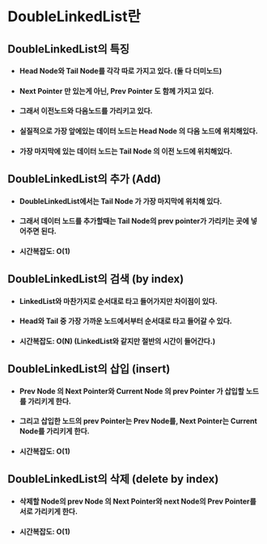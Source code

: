 # DoubleLinkedList란

## DoubleLinkedList의 특징
- #### Head Node와 Tail Node를 각각 따로 가지고 있다. (둘 다 더미노드)
- #### Next Pointer 만 있는게 아닌, Prev Pointer 도 함께 가지고 있다.
- #### 그래서 이전노드와 다음노드를 가리키고 있다.
- #### 실질적으로 가장 앞에있는 데이터 노드는 Head Node 의 다음 노드에 위치해있다.
- #### 가장 마지막에 있는 데이터 노드는 Tail Node 의 이전 노드에 위치해있다.

## DoubleLinkedList의 추가 (Add)
- #### DoubleLinkedList에서는 Tail Node 가 가장 마지막에 위치해 있다.
- #### 그래서 데이터 노드를 추가할때는 Tail Node의 prev pointer가 가리키는 곳에 넣어주면 된다.
- #### 시간복잡도: O(1)

## DoubleLinkedList의 검색 (by index)
- #### LinkedList와 마찬가지로 순서대로 타고 들어가지만 차이점이 있다.
- #### Head와 Tail 중 가장 가까운 노드에서부터 순서대로 타고 들어갈 수 있다.
- #### 시간복잡도: O(N) (LinkedList와 같지만 절반의 시간이 들어간다.)

## DoubleLinkedList의 삽입 (insert)
- #### Prev Node 의 Next Pointer와 Current Node 의 prev Pointer 가 삽입할 노드를 가리키게 한다.
- #### 그리고 삽입한 노드의 prev Pointer는 Prev Node를, Next Pointer는 Current Node를 가리키게 한다.
- #### 시간복잡도: O(1)

## DoubleLinkedList의 삭제 (delete by index)
- #### 삭제할 Node의 prev Node 의 Next Pointer와 next Node의 Prev Pointer를 서로 가리키게 한다.
- #### 시간복잡도: O(1)